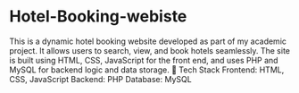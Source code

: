 # Hotel-Booking-webiste
This is a dynamic hotel booking website developed as part of my academic project. It allows users to search, view, and book hotels seamlessly. The site is built using HTML, CSS, JavaScript for the front end, and uses PHP and MySQL for backend logic and data storage.  🔧 Tech Stack Frontend: HTML, CSS, JavaScript  Backend: PHP  Database: MySQL
